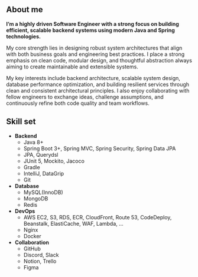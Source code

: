 ## About me

**I’m a highly driven Software Engineer with a strong focus on building efficient, scalable backend systems using modern Java and Spring technologies.**

My core strength lies in designing robust system architectures that align with both business goals and engineering best practices. I place a strong emphasis on clean code, modular design, and thoughtful abstraction always aiming to create maintainable and extensible systems.

My key interests include backend architecture, scalable system design, database performance optimization, and building resilient services through clean and consistent architectural principles. I also enjoy collaborating with fellow engineers to exchange ideas, challenge assumptions, and continuously refine both code quality and team workflows.

## Skill set

- **Backend**
  - Java 8+
  - Spring Boot 3+, Spring MVC, Spring Security, Spring Data JPA
  - JPA, Querydsl
  - JUnit 5, Mockito, Jacoco
  - Gradle
  - IntelliJ, DataGrip
  - Git
- **Database**
  - MySQL(InnoDB)
  - MongoDB
  - Redis
- **DevOps**
  - AWS EC2, S3, RDS, ECR, CloudFront, Route 53, CodeDeploy, Beanstalk, ElastiCache, WAF, Lambda, …
  - Nginx
  - Docker
- **Collaboration**
  - GitHub
  - Discord, Slack
  - Notion, Trello
  - Figma
